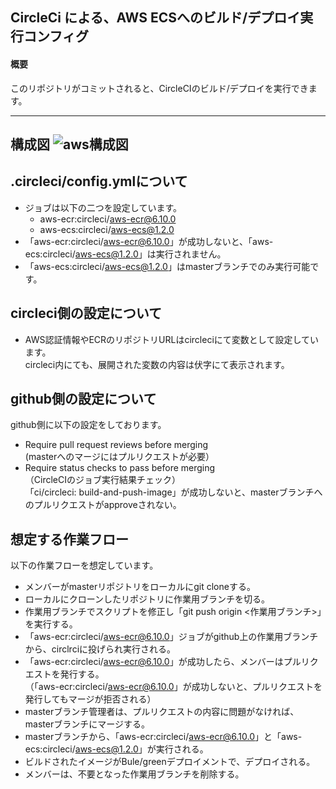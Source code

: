 ## CircleCi による、AWS ECSへのビルド/デプロイ実行コンフィグ

#### 概要
このリポジトリがコミットされると、CircleCIのビルド/デプロイを実行できます。

---
構成図
![aws構成図](https://user-images.githubusercontent.com/30540542/98032856-f8cb6780-1e57-11eb-8865-7a1fef3b8038.jpg)
---

## .circleci/config.ymlについて
- ジョブは以下の二つを設定しています。
  - aws-ecr:circleci/aws-ecr@6.10.0
  - aws-ecs:circleci/aws-ecs@1.2.0  
- 「aws-ecr:circleci/aws-ecr@6.10.0」が成功しないと、「aws-ecs:circleci/aws-ecs@1.2.0」は実行されません。  
- 「aws-ecs:circleci/aws-ecs@1.2.0」はmasterブランチでのみ実行可能です。

## circleci側の設定について
- AWS認証情報やECRのリポジトリURLはcircleciにて変数として設定しています。  
  circleci内にても、展開された変数の内容は伏字にて表示されます。

## github側の設定について
github側に以下の設定をしております。
- Require pull request reviews before merging  
  (masterへのマージにはプルリクエストが必要）
- Require status checks to pass before merging  
  （CircleCIのジョブ実行結果チェック）  
  「ci/circleci: build-and-push-image」が成功しないと、masterブランチへのプルリクエストがapproveされない。

## 想定する作業フロー
以下の作業フローを想定しています。

- メンバーがmasterリポジトリをローカルにgit cloneする。
- ローカルにクローンしたリポジトリに作業用ブランチを切る。
- 作業用ブランチでスクリプトを修正し「git push origin <作業用ブランチ>」を実行する。
- 「aws-ecr:circleci/aws-ecr@6.10.0」ジョブがgithub上の作業用ブランチから、circlrciに投げられ実行される。
- 「aws-ecr:circleci/aws-ecr@6.10.0」が成功したら、メンバーはプルリクエストを発行する。  
（「aws-ecr:circleci/aws-ecr@6.10.0」が成功しないと、プルリクエストを発行してもマージが拒否される）
- masterブランチ管理者は、プルリクエストの内容に問題がなければ、masterブランチにマージする。
- masterブランチから、「aws-ecr:circleci/aws-ecr@6.10.0」と「aws-ecs:circleci/aws-ecs@1.2.0」が実行される。
- ビルドされたイメージがBule/greenデプロイメントで、デプロイされる。
- メンバーは、不要となった作業用ブランチを削除する。

